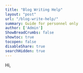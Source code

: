 ```yaml
---
title: "Blog Writing Help"
layout: "post"
url: "/blog-write-help/"
summary: Guide for personnel only
author: ['Admin']
ShowBreadCrumbs: false
showtoc: true
tocopen: false
disableShare: true
searchHidden: true
---
```


Hi,
